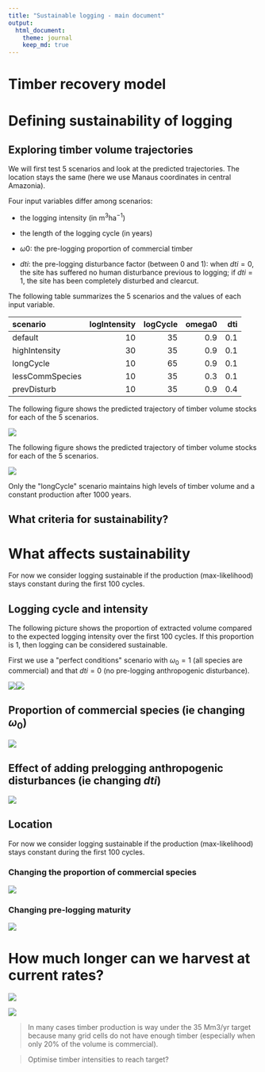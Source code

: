 ```yaml
---
title: "Sustainable logging - main document"
output: 
  html_document:
    theme: journal
    keep_md: true
---
```




# Timber recovery model



# Defining sustainability of logging 

## Exploring timber volume trajectories

We will first test 5 scenarios and look at the predicted trajectories. The location stays the same (here we use Manaus coordinates in central Amazonia).

Four input variables differ among scenarios: 

- the logging intensity (in m$^3$ha$^{-1}$)

- the length of the logging cycle (in years)

- $\omega 0$: the pre-logging proportion of commercial timber 

- $dti$: the pre-logging disturbance factor (between 0 and 1): when $dti=0$, the site has suffered no human disturbance previous to logging; if $dti=1$, the site has been completely disturbed and clearcut. 





The following table summarizes the 5 scenarios and the values of each input variable. 

<table class="table" style="margin-left: auto; margin-right: auto;">
 <thead>
  <tr>
   <th style="text-align:left;"> scenario </th>
   <th style="text-align:right;"> logIntensity </th>
   <th style="text-align:right;"> logCycle </th>
   <th style="text-align:right;"> omega0 </th>
   <th style="text-align:right;"> dti </th>
  </tr>
 </thead>
<tbody>
  <tr>
   <td style="text-align:left;"> default </td>
   <td style="text-align:right;"> 10 </td>
   <td style="text-align:right;"> 35 </td>
   <td style="text-align:right;"> 0.9 </td>
   <td style="text-align:right;"> 0.1 </td>
  </tr>
  <tr>
   <td style="text-align:left;"> highIntensity </td>
   <td style="text-align:right;"> 30 </td>
   <td style="text-align:right;"> 35 </td>
   <td style="text-align:right;"> 0.9 </td>
   <td style="text-align:right;"> 0.1 </td>
  </tr>
  <tr>
   <td style="text-align:left;"> longCycle </td>
   <td style="text-align:right;"> 10 </td>
   <td style="text-align:right;"> 65 </td>
   <td style="text-align:right;"> 0.9 </td>
   <td style="text-align:right;"> 0.1 </td>
  </tr>
  <tr>
   <td style="text-align:left;"> lessCommSpecies </td>
   <td style="text-align:right;"> 10 </td>
   <td style="text-align:right;"> 35 </td>
   <td style="text-align:right;"> 0.3 </td>
   <td style="text-align:right;"> 0.1 </td>
  </tr>
  <tr>
   <td style="text-align:left;"> prevDisturb </td>
   <td style="text-align:right;"> 10 </td>
   <td style="text-align:right;"> 35 </td>
   <td style="text-align:right;"> 0.9 </td>
   <td style="text-align:right;"> 0.4 </td>
  </tr>
</tbody>
</table>

The following figure shows the predicted trajectory of timber volume stocks for each of the 5 scenarios. 

![](main_files/figure-html/illustr_traj_uncert-1.png)<!-- -->

The following figure shows the predicted trajectory of timber volume stocks for each of the 5 scenarios. 

![](main_files/figure-html/illustr_vextReal_uncert-1.png)<!-- -->

Only the "longCycle" scenario maintains high levels of timber volume and a constant production after 1000 years. 

## What criteria for sustainability? 




# What affects sustainability

For now we consider logging sustainable if the production (max-likelihood) stays constant during the first 100 cycles. 



## Logging cycle and intensity

The following picture shows the proportion of extracted volume compared to the expected logging intensity over the first 100 cycles. If this proportion is 1, then logging can be considered sustainable. 

First we use a "perfect conditions" scenario with $\omega_0 = 1$ (all species are commercial) and that $dti = 0$ (no pre-logging anthropogenic disturbance). 

![](main_files/figure-html/unnamed-chunk-4-1.png)<!-- -->![](main_files/figure-html/unnamed-chunk-4-2.png)<!-- -->

## Proportion of commercial species (ie changing $\omega_0$)

![](main_files/figure-html/unnamed-chunk-5-1.png)<!-- -->

## Effect of adding prelogging anthropogenic disturbances (ie changing $dti$)

![](main_files/figure-html/unnamed-chunk-6-1.png)<!-- -->


## Location

For now we consider logging sustainable if the production (max-likelihood) stays constant during the first 100 cycles. 




### Changing the proportion of commercial species

![](main_files/figure-html/unnamed-chunk-8-1.png)<!-- -->

### Changing pre-logging maturity

![](main_files/figure-html/unnamed-chunk-9-1.png)<!-- -->


# How much longer can we harvest at current rates? 




![](main_files/figure-html/unnamed-chunk-10-1.png)<!-- -->


![](main_files/figure-html/unnamed-chunk-11-1.png)<!-- -->

> In many cases timber production is way under the 35 Mm3/yr target because many grid cells do not have enough timber (especially when only 20% of the volume is commercial). 

> Optimise timber intensities to reach target? 
